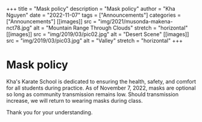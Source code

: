 +++
title = "Mask policy"
description = "Mask policy"
author = "Kha Nguyen"
date = "2022-11-07"
tags = ["Announcements"]
categories = ["Announcements"]
[[images]]
  src = "img/2021/musonda-makena-nct78.jpg"
  alt = "Mountain Range Through Clouds"
  stretch = "horizontal"
[[images]]
  src = "img/2019/03/pic02.jpg"
  alt = "Desert Scene"
[[images]]
  src = "img/2019/03/pic03.jpg"
  alt = "Valley"
  stretch = "horizontal"
+++


# Mask policy

Kha's Karate School is dedicated to ensuring the health, safety, and comfort for all students during practice. As of November 7, 2022, masks are optional so long as community transmission remains low. Should transmission increase, we will return to wearing masks during class. 

Thank you for your understanding.
